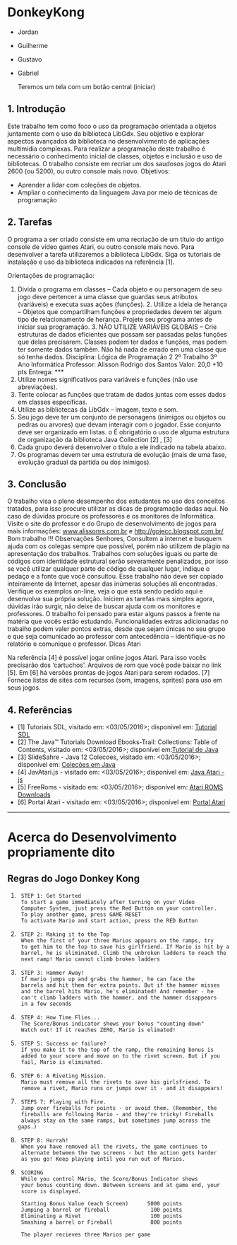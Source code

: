 # DonkeyKong

* Jordan
* Guilherme
* Gustavo
* Gabriel
 	
	Teremos um tela com um botão central (iniciar)	
	
## 1. Introdução
Este trabalho tem como foco o uso da programação orientada a objetos juntamente com o uso da
biblioteca LibGdx. Seu objetivo e explorar aspectos avançados da biblioteca no desenvolvimento de
aplicações multimídia complexas. Para realizar a programação deste trabalho é necessário o conhecimento inicial de classes, objetos e
inclusão e uso de bibliotecas. O trabalho consiste em recriar um dos saudosos jogos do Atari 2600 (ou 5200), ou outro console mais
novo. Objetivos:
* Aprender a lidar com coleções de objetos. 
* Ampliar o conhecimento da linguagem Java por meio de técnicas de programação

## 2. Tarefas
O programa a ser criado consiste em uma recriação de um título do antigo console de vídeo games Atari, ou outro console mais novo. Para desenvolver a tarefa utilizaremos a biblioteca LibGdx. Siga os tutoriais de instalação e uso da biblioteca indicados na referência [1].

Orientações de programação:
1. Divida o programa em classes – Cada objeto e ou personagem de seu jogo deve pertencer a
uma classe que guardas seus atributos (variáveis) e executa suas ações (funções). 2. Utilize a ideia de herança – Objetos que compartilham funções e propriedades devem ter algum
tipo de relacionamento de herança. Projete seu programa antes de iniciar sua programação. 3. NÃO UTILIZE VARIÁVEIS GLOBAIS – Crie estruturas de dados eficientes que possam ser passadas
pelas funções que delas precisarem. Classes podem ter dados e funções, mas podem ter
somente dados também. Não há nada de errado em uma classe que só tenha dados.
Disciplina:
Lógica de Programação 2
2º Trabalho
3º Ano Informática
Professor:
Alisson Rodrigo dos Santos
Valor: 20,0 +10
pts Entrega: ***
4. Utilize nomes significativos para variáveis e funções (não use abreviações). 
5. Tente colocar as funções que tratam de dados juntas com esses dados em classes específicas. 
6. Utilize as bibliotecas da LibGdx –
imagem, texto e
som. 
7. Seu jogo deve ter um conjunto de personagens (inimigos ou objetos ou pedras ou arvores) que
devam interagir com o jogador. Esse conjunto deve ser organizado em listas. o É obrigatório o uso de alguma estrutura de organização da biblioteca Java Collection
[2] , [3]
8. Cada grupo deverá desenvolver o título a ele indicado na tabela abaixo. 
9. Os programas devem ter uma estrutura de evolução (mais de uma fase, evolução gradual da
partida ou dos inimigos).

## 3. Conclusão
O trabalho visa o pleno desempenho dos estudantes no uso dos conceitos tratados, para isso procure
utilizar as dicas de programação dadas aqui. No caso de dúvidas procure os professores e os monitores de Informática. Visite o site do professor e do Grupo de desenvolvimento de jogos para mais informações:
www.alissonrs.com.br e http://gpjecc.blogspot.com.br/
Bom trabalho !!!
Observações
Senhores, Consultem a internet e busquem ajuda com os colegas sempre que possível, porém não utilizem de
plágio na apresentação dos trabalhos. Trabalhos com soluções iguais ou parte de códigos com identidade estrutural serão severamente
penalizados, por isso se você utilizar qualquer parte de código de qualquer lugar, indique o pedaço e a
fonte que você consultou. Esse trabalho não deve ser copiado inteiramente da Internet, apesar das inúmeras soluções ali
encontradas. Verifique os exemplos on-line, veja o que está sendo pedido aqui e desenvolva sua própria
solução.
Iniciem as tarefas mais simples agora, dúvidas irão surgir, não deixe de buscar ajuda com os monitores e
professores. O trabalho foi pensado para estar alguns passos a frente na matéria que vocês estão
estudando. Funcionalidades extras adicionadas no trabalho podem valer pontos extras, desde que sejam únicas no
seu grupo e que seja comunicado ao professor com antecedência – identifique-as no relatório e
comunique o professor. Dicas Atari

Na referência [4] é possível jogar online jogos Atari. Para isso vocês precisarão dos ‘cartuchos’. Arquivos
de rom que você pode baixar no link [5]. Em [6] há versões prontas de jogos Atari para serem rodados. [7] Fornece listas de sites com recursos (som, imagens, sprites) para uso em seus jogos. 

## 4. Referências
+ [1] Tutoriais SDL, visitado em: <03/05/2016>; disponível em: [Tutorial SDL](http://gpjecc.blogspot.com.br/search/label/SDL)
+ [2] The Java™ Tutorials Download Ebooks-Trail: Collections: Table of Contents, visitado em: <03/05/2016>; disponível em:[Tutorial de Java](http://docs.oracle.com/javase/tutorial/collections/TOC.html)
+ [3] SlideSahre - Java 12 Colecoes, visitado em: <03/05/2016>; disponível em: [Coleções em Java](http://pt.slideshare.net/regispires/java-12-colecoes-presentation)
+ [4] JavAtari.js - visitado em: <03/05/2016>; disponível em: [Java Atari - js](http://javatari.org/)
+ [5] FreeRoms - visitado em: <03/05/2016>; disponível em: [Atari ROMS Downloads](http://www.freeroms.com/atari.htm)
+ [6] Portal Atari - visitado em: <03/05/2016>; disponível em: [Portal Atari](http://www.portalatari.com.br/)

___

# Acerca do Desenvolvimento propriamente dito

## Regras do Jogo Donkey Kong

1.      STEP 1: Get Started
        To start a game immediately after turning on your Video
        Computer System, just press the Red Button on your controller.
        To play another game, press GAME RESET
        To activate Mario and start action, press the RED Button
 
2.      STEP 2: Making it to the Top
        When the first of your three Marios appears on the ramps, try
        to get him to the top to save his girlfriend. If Mario is hit by a
        barrel, he is eliminated. Climb the unbroken ladders to reach the
        next ramp! Mario cannot climb broken ladders
 
3.      STEP 3: Hammer Away!
        If mario jumps up and grabs the hammer, he can face the
        barrels and hit them for extra points. But if the hammer misses
        and the barrel hits Mario, he's eliminated! And remember - he
        can't climb ladders with the hammer, and the hammer disappears
        in a few seconds
 
4.      STEP 4: How Time Flies...
        The Score/Bonus indicator shows your bonus "counting down"
        Watch out! If it reaches ZERO, Mario is elimated!

5.      STEP 5: Success or failure?
        If you make it to the top of the ramp, the remaining bonus is
        added to your score and move on to the rivet screen. But if you
        fail, Mario is eliminated.
 
6.      STEP 6: A Riveting Mission.
        Mario must remove all the rivets to save his girlsfriend. To
        remove a rivet, Mario runs or jumps over it - and it disappears!
 
7.      STEPS 7: Playing with Fire.
        Jump over fireballs for points - or avoid them. (Remember, the
        fireballs are following Mario - and they're tricky! Fireballs
        always stay on the same ramps, but sometimes jump across the gaps.)
 
8.      STEP 8: Hurrah!
        When you have removed all the rivets, the game continues to
        alternate between the two screens - but the action gets harder
        as you go! Keep playing intil you run out of Marios.
 
 
9.      SCORING
        While you control MArio, the Score/Bonus Indicator shows
        your bonus counting down. Between screens and at game end, your
        score is displayed.
 
        Starting Bonus Value (each Screen)      5000 points
        Jumping a barrel or fireball             100 points
        Eliminating a Rivet                      100 points
        Smashing a barrel or Fireball            800 points
 
        The player recieves three Marios per game

